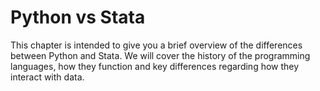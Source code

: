 # Python vs Stata

This chapter is intended to give you a brief overview of the differences between Python and Stata. We will cover the history of the programming languages, how they function and key differences regarding how they interact with data. 

<!-- For more information, please look at [Python's official page](https://www.python.org/) and [Stata's official page](https://www.stata.com/) respectively. -->
